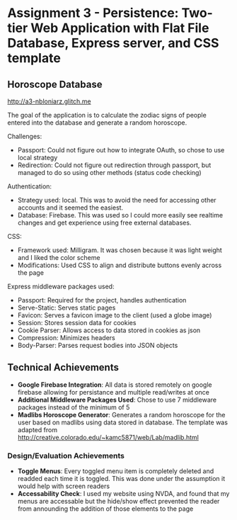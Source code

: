 Assignment 3 - Persistence: Two-tier Web Application with Flat File Database, Express server, and CSS template
===
## Horoscope Database

http://a3-nbloniarz.glitch.me

The goal of the application is to calculate the zodiac signs of people entered into the database and generate a random horoscope.

Challenges:
 - Passport: Could not figure out how to integrate OAuth, so chose to use local strategy
 - Redirection: Could not figure out redirection through passport, but managed to do so using other methods (status code checking)

Authentication:
 - Strategy used: local. This was to avoid the need for accessing other accounts and it seemed the easiest.
 - Database: Firebase. This was used so I could more easily see realtime changes and get experience using free external databases.
 
CSS:
 - Framework used: Milligram. It was chosen because it was light weight and I liked the color scheme
 - Modifications: Used CSS to align and distribute buttons evenly across the page
 
Express middleware packages used:
 - Passport: Required for the project, handles authentication
 - Serve-Static: Serves static pages
 - Favicon: Serves a favicon image to the client (used a globe image)
 - Session: Stores session data for cookies
 - Cookie Parser: Allows access to data stored in cookies as json
 - Compression: Minimizes headers
 - Body-Parser: Parses request bodies into JSON objects

## Technical Achievements
- **Google Firebase Integration**: All data is stored remotely on google firebase allowing for persistance and multiple read/writes at once
- **Additional Middleware Packages Used**: Chose to use 7 middleware packages instead of the minimum of 5
- **Madlibs Horoscope Generator**: Generates a random horoscope for the user based on madlibs using data stored in database. The template was adapted from http://creative.colorado.edu/~kamc5871/web/Lab/madlib.html

### Design/Evaluation Achievements
- **Toggle Menus**: Every toggled menu item is completely deleted and readded each time it is toggled. This was done under the assumption it would help with screen readers
- **Accessability Check**: I used my website using NVDA, and found that my menus are accessable but the hide/show effect prevented the reader from announding the addition of those elements to the page
